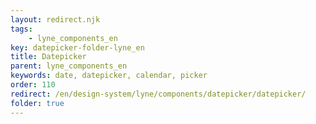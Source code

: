 ```yaml
---
layout: redirect.njk
tags: 
    - lyne_components_en
key: datepicker-folder-lyne_en
title: Datepicker
parent: lyne_components_en
keywords: date, datepicker, calendar, picker
order: 110
redirect: /en/design-system/lyne/components/datepicker/datepicker/
folder: true
---
```


